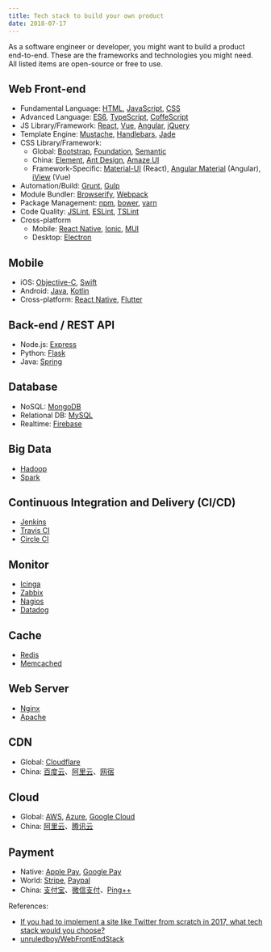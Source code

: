 ```yaml
---
title: Tech stack to build your own product
date: 2018-07-17
---
```


As a software engineer or developer, you might want to build a product end-to-end. These are the frameworks and technologies you might need. All listed items are open-source or free to use.

## Web Front-end

- Fundamental Language: [HTML](https://www.w3schools.com/html/), [JavaScript](https://www.w3schools.com/js/), [CSS](https://www.w3schools.com/css/)
- Advanced Language: [ES6](https://www.w3schools.com/js/js_es6.asp), [TypeScript](https://www.typescriptlang.org/), [CoffeScript](https://coffeescript.org/)
- JS Library/Framework: [React](https://reactjs.org/), [Vue](https://cn.vuejs.org/index.html), [Angular](https://angular.io/), [jQuery](https://jquery.com/)
- Template Engine: [Mustache](https://mustache.github.io/), [Handlebars](https://handlebarsjs.com/), [Jade](http://jade-lang.com/)
- CSS Library/Framework:
    - Global: [Bootstrap](https://getbootstrap.com/), [Foundation](https://foundation.zurb.com/), [Semantic](https://semantic-ui.com/)
    - China: [Element](https://element.eleme.io/#/en-US), [Ant Design](https://ant.design/), [Amaze UI](http://amazeui.org/)
    - Framework-Specific: [Material-UI](https://material-ui.com/) (React), [Angular Material](https://material.angular.io/) (Angular), [iView](https://www.iviewui.com/) (Vue)
- Automation/Build: [Grunt](https://gruntjs.com/), [Gulp](https://gulpjs.com/)
- Module Bundler: [Browserify](http://browserify.org/), [Webpack](https://webpack.js.org/)
- Package Management: [npm](https://www.npmjs.com/), [bower](https://bower.io/), [yarn](https://yarnpkg.com/)
- Code Quality: [JSLint](https://www.jslint.com/), [ESLint](https://eslint.org/), [TSLint](https://palantir.github.io/tslint/)
- Cross-platform
  - Mobile: [React Native](https://facebook.github.io/react-native/), [Ionic](https://ionicframework.com/), [MUI](http://dev.dcloud.net.cn/mui/)
  - Desktop: [Electron](https://electronjs.org/)

## Mobile

- iOS: [Objective-C](https://developer.apple.com/library/archive/documentation/Cocoa/Conceptual/ProgrammingWithObjectiveC/Introduction/Introduction.html), [Swift](https://developer.apple.com/swift/)
- Android: [Java](https://developer.android.com/studio/write/java8-support), [Kotlin](https://developer.android.com/kotlin/)
- Cross-platform: [React Native](https://facebook.github.io/react-native/), [Flutter](https://flutter.io/)

## Back-end / REST API

- Node.js: [Express](http://expressjs.com/)
- Python: [Flask](http://flask.pocoo.org/)
- Java: [Spring](https://spring.io/guides/gs/rest-service/)

## Database

- NoSQL: [MongoDB](https://www.mongodb.com/)
- Relational DB: [MySQL](https://www.mysql.com/)
- Realtime: [Firebase](https://firebase.google.com/docs/firestore/)

## Big Data

- [Hadoop](http://hadoop.apache.org/)
- [Spark](https://spark.apache.org/)

## Continuous Integration and Delivery (CI/CD)

- [Jenkins](https://jenkins.io/)
- [Travis CI](https://travis-ci.com/)
- [Circle CI](https://circleci.com/)

## Monitor

- [Icinga](https://www.icinga.com/)
- [Zabbix](https://www.zabbix.com/)
- [Nagios](https://www.nagios.org/)
- [Datadog](https://www.datadoghq.com/)

## Cache

- [Redis](https://redis.io/)
- [Memcached](https://memcached.org/)

## Web Server

- [Nginx](https://www.nginx.com/)
- [Apache](https://httpd.apache.org/)

## CDN

- Global: [Cloudflare](https://www.cloudflare.com/)
- China: [百度云](https://cloud.baidu.com/)、[阿里云](https://www.aliyun.com/)、[网宿](http://www.wangsu.com/)

## Cloud

- Global: [AWS](https://aws.amazon.com/), [Azure](https://azure.microsoft.com), [Google Cloud](https://cloud.google.com/)
- China: [阿里云](https://cloud.baidu.com/)、[腾讯云](https://cloud.tencent.com/)

## Payment

- Native: [Apple Pay](https://developer.apple.com/apple-pay/), [Google Pay](https://developers.google.com/pay/api/)
- World: [Stripe](https://stripe.com/), [Paypal](https://developer.paypal.com/)
- China: [支付宝](https://open.alipay.com/)、[微信支付](https://pay.weixin.qq.com/index.php/core/home/login?return_url=%2F)、[Ping++](https://www.pingxx.com/)

References:

- [If you had to implement a site like Twitter from scratch in 2017, what tech stack would you choose?](https://www.quora.com/If-you-had-to-implement-a-site-like-Twitter-from-scratch-in-2017-what-tech-stack-would-you-choose#)
- [unruledboy/WebFrontEndStack](https://github.com/unruledboy/WebFrontEndStack)